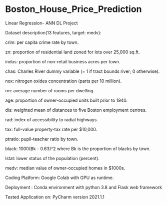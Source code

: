 # Boston_House_Price_Prediction
Linear Regression- ANN DL Project

Dataset description(13 features, target: medv):

crim: per capita crime rate by town.

zn: proportion of residential land zoned for lots over 25,000 sq.ft.

indus: proportion of non-retail business acres per town.

chas: Charles River dummy variable (= 1 if tract bounds river; 0 otherwise).

nox: nitrogen oxides concentration (parts per 10 million).

rm: average number of rooms per dwelling.

age: proportion of owner-occupied units built prior to 1940.

dis: weighted mean of distances to five Boston employment centres.

rad: index of accessibility to radial highways.

tax: full-value property-tax rate per \$10,000.

ptratio: pupil-teacher ratio by town.

black: 1000(Bk - 0.63)^2 where Bk is the proportion of blacks by town.

lstat: lower status of the population (percent).

medv: median value of owner-occupied homes in \$1000s.

Coding Platform: Google Colab with GPU as runtime.

Deployment : Conda environment with python 3.8 and Flask web framework

Tested Application on: PyCharm version 2021.1.1

